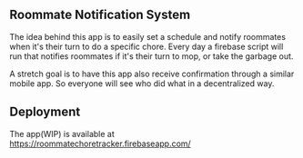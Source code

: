 ## Roommate Notification System

The idea behind this app is to easily set a schedule and notify roommates when it's their turn to do a specific chore. Every day a firebase script will run that notifies roommates if it's their turn to mop, or take the garbage out.

A stretch goal is to have this app also receive confirmation through a similar mobile app. So everyone will see who did what in a decentralized way.

## Deployment

The app(WIP) is available at https://roommatechoretracker.firebaseapp.com/
